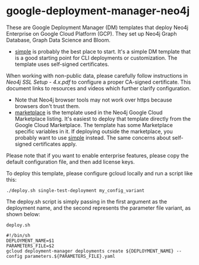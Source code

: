 # google-deployment-manager-neo4j
These are Google Deployment Manager (DM) templates that deploy Neo4j Enterprise on Google Cloud Platform (GCP).  They set up Neo4j Graph Database, Graph Data Science and Bloom.  

* [simple](simple) is probably the best place to start.  It's a simple DM template that is a good starting point for CLI deployments or customization. 
  The template uses self-signed certificates. 
 
When working with non-public data, please carefully follow instructions in <i>Neo4j SSL Setup - 4.x.pdf</i> to configure a proper CA-signed certificate.  This document links to resources and videos which further clarify configuration.
  
* Note that Neo4j browser tools may not work over https because browsers don't trust them.
* [marketplace](marketplace) is the template used in the Neo4j Google Cloud Marketplace listing.
  It's easiest to deploy that template directly from the Google Cloud Marketplace. The template has some Marketplace specific variables in it.  If deploying outside the marketplace, you probably want to use [simple](simple) instead.
  The same concerns about self-signed certificates apply.

Please note that if you want to enable enterprise features, please copy the default configuration file, and then add license keys.

To deploy this template, please configure gcloud locally and run a script like this:

    ./deploy.sh single-test-deployment my_config_variant

The deploy.sh script is simply passing in the first argument as the deployment name, and the second represents the parameter file variant, as shown below:

    deploy.sh

    #!/bin/sh
    DEPLOYMENT_NAME=$1
    PARAMETERS_FILE=$2
    gcloud deployment-manager deployments create ${DEPLOYMENT_NAME} --config parameters.${PARAMETERS_FILE}.yaml

